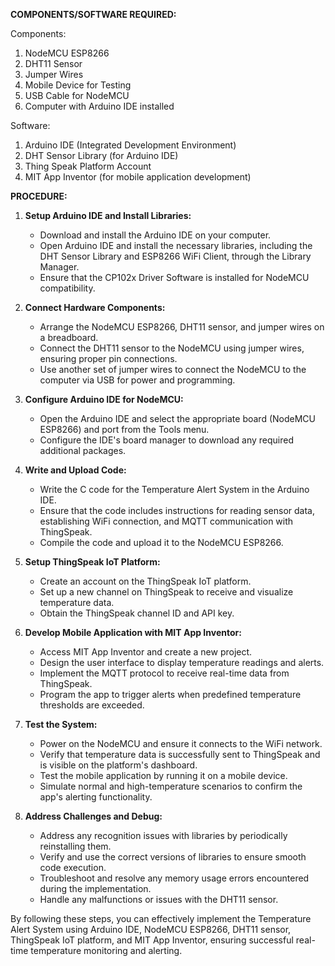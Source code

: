 **COMPONENTS/SOFTWARE REQUIRED:**

Components:
1. NodeMCU ESP8266
2. DHT11 Sensor
3. Jumper Wires 
4. Mobile Device for Testing
5. USB Cable for NodeMCU
6. Computer with Arduino IDE installed


Software:
1. Arduino IDE (Integrated Development Environment)
2. DHT Sensor Library (for Arduino IDE)
3. Thing Speak Platform Account
4. MIT App Inventor (for mobile application development)

**PROCEDURE:**

1. **Setup Arduino IDE and Install Libraries:**
   - Download and install the Arduino IDE on your computer.
   - Open Arduino IDE and install the necessary libraries, including the DHT Sensor Library and ESP8266 WiFi Client, through the Library Manager.
   - Ensure that the CP102x Driver Software is installed for NodeMCU compatibility.

2. **Connect Hardware Components:**
   - Arrange the NodeMCU ESP8266, DHT11 sensor, and jumper wires on a breadboard.
   - Connect the DHT11 sensor to the NodeMCU using jumper wires, ensuring proper pin connections.
   - Use another set of jumper wires to connect the NodeMCU to the computer via USB for power and programming.

3. **Configure Arduino IDE for NodeMCU:**
   - Open the Arduino IDE and select the appropriate board (NodeMCU ESP8266) and port from the Tools menu.
   - Configure the IDE's board manager to download any required additional packages.

4. **Write and Upload Code:**
   - Write the C code for the Temperature Alert System in the Arduino IDE.
   - Ensure that the code includes instructions for reading sensor data, establishing WiFi connection, and MQTT communication with ThingSpeak.
   - Compile the code and upload it to the NodeMCU ESP8266.

5. **Setup ThingSpeak IoT Platform:**
   - Create an account on the ThingSpeak IoT platform.
   - Set up a new channel on ThingSpeak to receive and visualize temperature data.
   - Obtain the ThingSpeak channel ID and API key.

6. **Develop Mobile Application with MIT App Inventor:**
   - Access MIT App Inventor and create a new project.
   - Design the user interface to display temperature readings and alerts.
   - Implement the MQTT protocol to receive real-time data from ThingSpeak.
   - Program the app to trigger alerts when predefined temperature thresholds are exceeded.

7. **Test the System:**
   - Power on the NodeMCU and ensure it connects to the WiFi network.
   - Verify that temperature data is successfully sent to ThingSpeak and is visible on the platform's dashboard.
   - Test the mobile application by running it on a mobile device.
   - Simulate normal and high-temperature scenarios to confirm the app's alerting functionality.

8. **Address Challenges and Debug:**
   - Address any recognition issues with libraries by periodically reinstalling them.
   - Verify and use the correct versions of libraries to ensure smooth code execution.
   - Troubleshoot and resolve any memory usage errors encountered during the implementation.
   - Handle any malfunctions or issues with the DHT11 sensor.

By following these steps, you can effectively implement the Temperature Alert System using Arduino IDE, NodeMCU ESP8266, DHT11 sensor, ThingSpeak IoT platform, and MIT App Inventor, ensuring successful real-time temperature monitoring and alerting.
